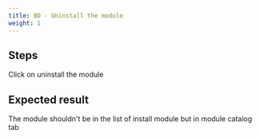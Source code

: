 ```yaml
---
title: BO - Uninstall the module
weight: 1
---
```

## Steps

Click on uninstall the module

## Expected result

The module shouldn't be in the list of install module but in module catalog tab

